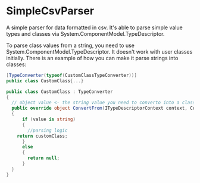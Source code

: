 # SimpleCsvParser
A simple parser for data formatted in csv. It's able to parse simple value types and classes via System.ComponentModel.TypeDescriptor.

To parse class values from a string, you need to use System.ComponentModel.TypeDescriptor. It doesn't work with user classes initially. There is an example of how you can make it parse strings into classes:

```C#
[TypeConverter(typeof(CustomClassTypeConverter))]
public class CustomClass{...}

public class CustomClass : TypeConverter
{
  // object value <- the string value you need to converto into a class object
  public override object ConvertFrom(ITypeDescriptorContext context, CultureInfo culture, object value)
  {
      if (value is string)
      {
      	//parsing logic 
	return customClass;
      }
      else
      {
      	return null;
      }         
  }
}
```
